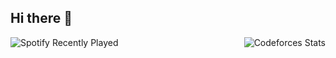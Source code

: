 ## Hi there 👋

<!--
**anHiep/anHiep** is a ✨ _special_ ✨ repository because its `README.md` (this file) appears on your GitHub profile.

Here are some ideas to get you started:

- 🔭 I’m currently working on ...
- 🌱 I’m currently learning ...
- 👯 I’m looking to collaborate on ...
- 🤔 I’m looking for help with ...
- 💬 Ask me about ...
- 📫 How to reach me: ...
- 😄 Pronouns: ...
- ⚡ Fun fact: ...
-->

<div style="display: flex; justify-content: space-between; align-items: center;">
  <img src="https://spotify-recently-played-readme.vercel.app/api?user=31vwmq3fdleq23cagjcrozvfihjy&count=4" alt="Spotify Recently Played" />
  <img src="https://codeforces-readme-stats.vercel.app/api/card?username=Maeda.anHiep&theme=react&force_username" alt="Codeforces Stats" />
</div>




